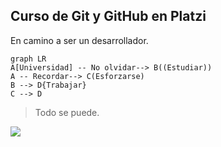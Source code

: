 ## Curso de Git y GitHub en Platzi

En camino a ser un desarrollador.


```mermaid
graph LR
A[Universidad] -- No olvidar--> B((Estudiar))
A -- Recordar--> C(Esforzarse)
B --> D{Trabajar}
C --> D
```
> Todo se puede.

![](https://i.imgur.com/6blPUQi.jpeg)